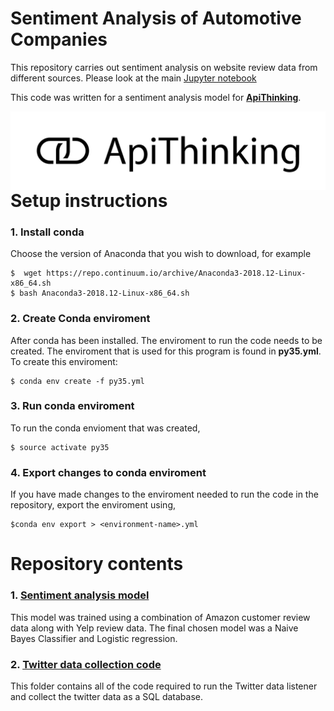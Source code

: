 # Sentiment Analysis of Automotive Companies
 
This repository carries out sentiment analysis on website review data from different sources. Please look at the main [Jupyter notebook](Review_Analysis.ipynb) 


This code was written for a sentiment analysis model for [__ApiThinking__](https://www.apithinking.de/en/).

<img src="ApiThinking_RGB_black.png"
     href = "https://www.apithinking.de/en/"
     alt="ApiThinking icon"
     style="float: left; margin-right: 10px;" />


# Setup instructions

### 1. Install conda
Choose the version of Anaconda that you wish to download, for example
```
$  wget https://repo.continuum.io/archive/Anaconda3-2018.12-Linux-x86_64.sh  
$ bash Anaconda3-2018.12-Linux-x86_64.sh
```

### 2. Create Conda enviroment
After conda has been installed. The enviroment to run the code needs to be created. The enviroment that is used
for this program is found in __py35.yml__. To create this enviroment:  

```
$ conda env create -f py35.yml
```

### 3. Run conda enviroment
To run the conda envioment that was created,

```
$ source activate py35
```

### 4. Export changes to conda enviroment  
If you have made changes to the enviroment needed to run the code in the repository, export the enviroment using,  
```
$conda env export > <environment-name>.yml
```

# Repository contents

### 1. [Sentiment analysis model](sentiment_model/)  
This model was trained using a combination of Amazon customer review data along with Yelp review data.
The final chosen model was a Naive Bayes Classifier and Logistic regression.


### 2. [Twitter data collection code](server_code/)
This folder contains all of the code required to run the Twitter data listener and collect 
the twitter data as a SQL database.
